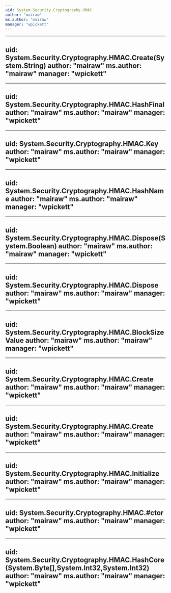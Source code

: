 ```yaml
---
uid: System.Security.Cryptography.HMAC
author: "mairaw"
ms.author: "mairaw"
manager: "wpickett"
---
```


---
uid: System.Security.Cryptography.HMAC.Create(System.String)
author: "mairaw"
ms.author: "mairaw"
manager: "wpickett"
---

---
uid: System.Security.Cryptography.HMAC.HashFinal
author: "mairaw"
ms.author: "mairaw"
manager: "wpickett"
---

---
uid: System.Security.Cryptography.HMAC.Key
author: "mairaw"
ms.author: "mairaw"
manager: "wpickett"
---

---
uid: System.Security.Cryptography.HMAC.HashName
author: "mairaw"
ms.author: "mairaw"
manager: "wpickett"
---

---
uid: System.Security.Cryptography.HMAC.Dispose(System.Boolean)
author: "mairaw"
ms.author: "mairaw"
manager: "wpickett"
---

---
uid: System.Security.Cryptography.HMAC.Dispose
author: "mairaw"
ms.author: "mairaw"
manager: "wpickett"
---

---
uid: System.Security.Cryptography.HMAC.BlockSizeValue
author: "mairaw"
ms.author: "mairaw"
manager: "wpickett"
---

---
uid: System.Security.Cryptography.HMAC.Create
author: "mairaw"
ms.author: "mairaw"
manager: "wpickett"
---

---
uid: System.Security.Cryptography.HMAC.Create
author: "mairaw"
ms.author: "mairaw"
manager: "wpickett"
---

---
uid: System.Security.Cryptography.HMAC.Initialize
author: "mairaw"
ms.author: "mairaw"
manager: "wpickett"
---

---
uid: System.Security.Cryptography.HMAC.#ctor
author: "mairaw"
ms.author: "mairaw"
manager: "wpickett"
---

---
uid: System.Security.Cryptography.HMAC.HashCore(System.Byte[],System.Int32,System.Int32)
author: "mairaw"
ms.author: "mairaw"
manager: "wpickett"
---
